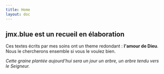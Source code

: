 ```yaml
---
title: Home
layout: doc
---
```


## jmx.blue est un recueil en élaboration

Ces textes écrits par mes soins ont un theme redondant : **l'amour de Dieu**. Nous le chercherons ensemble si vous le voulez bien.  

*Cette graine plantée aujourd'hui sera un jour un arbre, un arbre tendu vers le Seigneur.*
